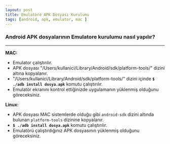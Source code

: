 ```yaml
---
layout: post
title: Emulatore APK Dosyası Kurulumu
tags: [android, apk, emulator, mac ]
---
```


### Android APK dosyalarının Emulatore kurulumu nasıl yapılır?

***

__MAC:__

*	Emulator çalıştırılır.
*	APK dosyası "/Users/kullanici/Library/Android/sdk/platform-tools/" dizini altına kopyalanır.
*	"/Users/kullanici/Library/Android/sdk/platform-tools/" dizini içinde __`$ ./adb install dosya.apk`__ komutu çalıştırılır.
*	Emulatör ekranını kontrol ettiğinizde uygulamanın yüklenmiş olduğunu göreceksiniz.

__Linux:__

*	APK dosyası MAC sistemlerde olduğu gibi `android-sdk` dizini altında bulunan `platform-tools` dizinine kopyalanır.
*	__`$ ./adb install dosya.apk`__ komutu çalıştırılır.
*	Emulatörü çalıştırdığınız APK dosyasının yüklenmiş olduğunu göreceksiniz.
